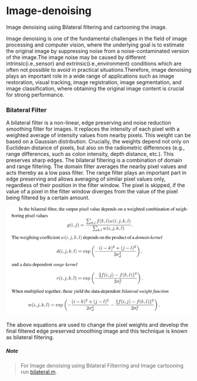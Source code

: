 # Image-denoising
<p>Image denoising using Bilateral filtering and cartooning the image.<p>

Image denoising is one of the fundamental challenges in the field of image processing and computer vision, where the underlying goal is to estimate the original image by suppressing noise from a noise-contaminated version of the image.The image noise may be caused by different intrinsic(i.e.,sensor) and extrinsic(i.e.,environment) conditions which are often not possible to avoid in practical situations.Therefore, image denoising plays an important role in a wide range of applications such as image restoration, visual tracking, image registration, image segmentation, and image classification, where obtaining the original image content is crucial for strong performance.

### Bilateral Filter
A bilateral filter is a non-linear, edge preserving and noise reduction smoothing filter for images. It replaces the intensity of each pixel with a weighted average of intensity values from nearby pixels. This weight can be based on a Gaussian distribution. Crucially, the weights depend not only on Euclidean distance of pixels, but also on the radiometric differences (e.g., range differences, such as colon intensity, depth distance, etc.). This preserves sharp edges. 
The bilateral filtering is a combination of domain and range filtering. The domain filter averages the nearby pixel values and acts thereby as a low pass filter. The range filter plays an important part in edge preserving and allows averaging of similar pixel values only, regardless of their position in the filter window. The pixel is skipped, if the value of a pixel in the filter window diverges from the value of the pixel being filtered by a certain amount.

![alt text](https://github.com/akshith6212/Image-denoising/blob/main/equations.jpg)

The above equations are used to change the pixel weights and develop the final filtered edge preserved smoothing image and this technique is known as bilateral filtering.

<!---
### Peak-Signal-To-Noise-Ratio(PSNR)
This is the ratio used to measure the quality measurement between the original and a denoised image.The higher the PSNR value,the better the quality of the denoised or reconstructed image. It is measured in decibles(dB). And the equation when the image is scaled is given as:
--->
<!---
![alt text](https://github.com/akshith6212/Image-denoising/blob/main/psnr.jpg)
--->
<!---
where MSE is defined as the mean square error of the given image.
--->

##### Note
> For Image denoising using Bilateral Filterring and Image cartooning run [bilateral.m](https://github.com/akshith6212/Image-denoising/blob/main/codes/bilateral.m).<br>
<!---
> For Comparision of performance metrics with other filters run [gim.m](https://github.com/sairamkiran9/Image-denoising/blob/main/codes/gim.m)
--->
